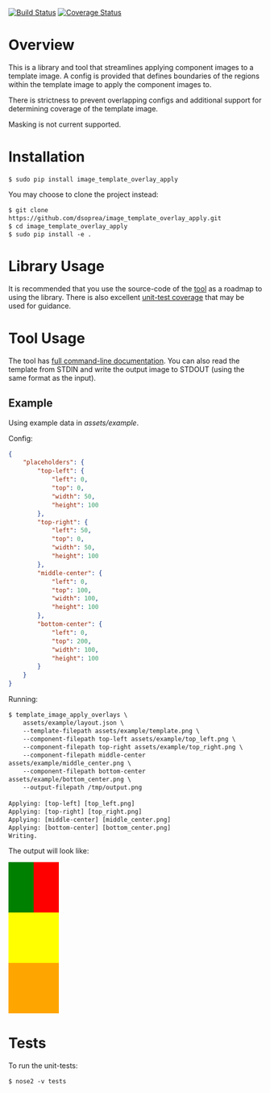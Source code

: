 [![Build Status](https://travis-ci.org/dsoprea/image_template_overlay_apply.svg?branch=master)](https://travis-ci.org/dsoprea/image_template_overlay_apply) [![Coverage Status](https://coveralls.io/repos/github/dsoprea/image_template_overlay_apply/badge.svg?branch=master)](https://coveralls.io/github/dsoprea/image_template_overlay_apply?branch=master)

# Overview

This is a library and tool that streamlines applying component images to a template image. A config is provided that defines boundaries of the regions within the template image to apply the component images to.

There is strictness to prevent overlapping configs and additional support for determining coverage of the template image.

Masking is not current supported.


# Installation

```
$ sudo pip install image_template_overlay_apply
```

You may choose to clone the project instead:

```
$ git clone https://github.com/dsoprea/image_template_overlay_apply.git
$ cd image_template_overlay_apply
$ sudo pip install -e .
```


# Library Usage

It is recommended that you use the source-code of the [tool](templatelayer/resources/scripts/template_image_apply_overlays) as a roadmap to using the library. There is also excellent [unit-test coverage](tests) that may be used for guidance.


# Tool Usage

The tool has [full command-line documentation](templatelayer/resources/scripts/template_image_apply_overlays). You can also read the template from STDIN and write the output image to STDOUT (using the same format as the input).


## Example

Using example data in *assets/example*.

Config:

```json
{
    "placeholders": {
        "top-left": {
            "left": 0,
            "top": 0,
            "width": 50,
            "height": 100
        },
        "top-right": {
            "left": 50,
            "top": 0,
            "width": 50,
            "height": 100
        },
        "middle-center": {
            "left": 0,
            "top": 100,
            "width": 100,
            "height": 100
        },
        "bottom-center": {
            "left": 0,
            "top": 200,
            "width": 100,
            "height": 100
        }
    }
}
```

Running:

```
$ template_image_apply_overlays \
    assets/example/layout.json \
    --template-filepath assets/example/template.png \
    --component-filepath top-left assets/example/top_left.png \
    --component-filepath top-right assets/example/top_right.png \
    --component-filepath middle-center assets/example/middle_center.png \
    --component-filepath bottom-center assets/example/bottom_center.png \
    --output-filepath /tmp/output.png

Applying: [top-left] [top_left.png]
Applying: [top-right] [top_right.png]
Applying: [middle-center] [middle_center.png]
Applying: [bottom-center] [bottom_center.png]
Writing.
```

The output will look like:

![example output](assets/example/output.png "Example Output")


# Tests

To run the unit-tests:

```
$ nose2 -v tests
```
